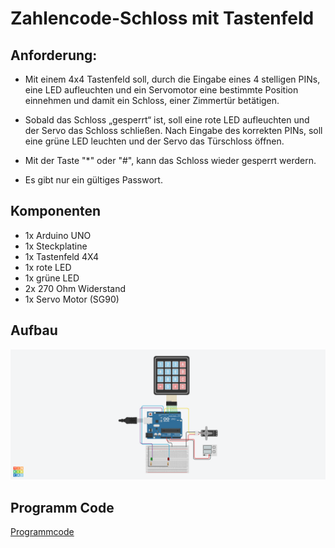 # Zahlencode-Schloss mit Tastenfeld

## Anforderung:

* Mit einem 4x4 Tastenfeld soll, durch die Eingabe eines 4 stelligen PINs, 
  eine LED aufleuchten und ein Servomotor eine bestimmte Position einnehmen und damit ein Schloss, einer Zimmertür betätigen.

* Sobald das Schloss „gesperrt“ ist, soll eine rote LED aufleuchten und der Servo das Schloss schließen. 
  Nach Eingabe des korrekten PINs, soll eine grüne LED leuchten und der Servo das Türschloss öffnen.

* Mit der Taste "*" oder "#", kann das Schloss wieder gesperrt werdern.

* Es gibt nur ein gültiges Passwort. 


## Komponenten 

* 1x Arduino UNO
* 1x Steckplatine
* 1x Tastenfeld 4X4
* 1x rote LED
* 1x grüne LED
* 2x 270 Ohm Widerstand
* 1x Servo Motor (SG90)

## Aufbau

![Aufbau](https://raw.githubusercontent.com/CRBK/Zahlencode-Schloss/master/Zahlencode-Schloss.png)


## Programm Code

[Programmcode](https://github.com/CRBK/Zahlencode-Schloss/blob/master/Programmcode)
